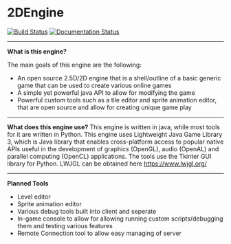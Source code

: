 # 2DEngine
[![Build Status](https://travis-ci.org/tacocats/2DEngine.svg?branch=master)](https://travis-ci.org/tacocats/2DEngine)
[![Documentation Status](https://readthedocs.org/projects/2dengine/badge/?version=latest)](http://2dengine.readthedocs.io/en/latest/?badge=latest)

----------
**What is this engine?**

The main goals of this engine are the following:

 - An open source 2.5D/2D engine that is a shell/outline of a basic generic game that can be used to create various online games 
 - A simple yet powerful java API to allow for modifying the game
 - Powerful custom tools such as a tile editor and sprite animation editor, that are open source and allow for creating unique game play

----------
**What does this engine use?**
This engine is written in java, while most tools for it are written in Python.  This engine uses Lightweight Java Game Library 3, which is Java library that enables cross-platform access to popular native APIs useful in the development of graphics (OpenGL), audio (OpenAL) and parallel computing (OpenCL) applications. The tools use the Tkinter GUI library for Python.
LWJGL can be obtained here https://www.lwjgl.org/

----------
**Planned Tools**

 - Level editor
 - Sprite animation editor
 - Various debug tools built into client and seperate
 - In-game console to allow for allowing running custom scripts/debugging them and testing various features
 - Remote Connection tool to allow easy managing of server
